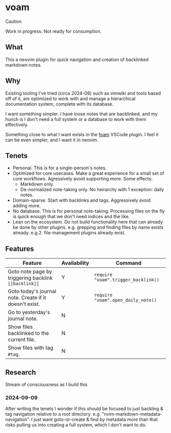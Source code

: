 # voam

> [!caution]
> Work in progress. Not ready for consumption.

## What

This a neovim plugin for quick navigation and creation of backlinked markdown notes.

## Why

Existing tooling I've tried (circa 2024-08) such as vimwiki and tools based off of it, are optimized to work with and manage a hierarchical documentation system, complete with its database.

I want something simpler. I have loose notes that are backlinked, and my hunch is I don't need a full system or a database to work with them effectively.

Something close to what I want exists in the [foam](https://marketplace.visualstudio.com/items?itemName=foam.foam-vscode) VSCode plugin. I feel it can be even simpler, and I want it in neovim.

## Tenets

- Personal. This is for a single-person's notes.
- Optimized for core usecases. Make a great experience for a small set of core workflows. Agressively avoid supporting more. Some effects:
  - Markdown only.
  - De-normalized note-taking only. No heirarchy with 1 exception: daily notes.
- Domain-sparse. Start with backlinks and tags. Aggressively avoid adding more.
- No database. This is for personal note-taking. Processing files on the fly is quick enough that we don't need indices and the like.
- Lean on the ecosystem. Do not build functionality here that can already be done by other plugins. e.g. grepping and finding files by name exists already. e.g.2. file-management plugins already exist.

## Features

| Feature                                                | Availability | Command                             |
| ------------------------------------------------------ | ------------ | ----------------------------------- |
| Goto note page by triggering backlink `[[backlink]]`   | Y            | `require "voam".trigger_backlink()` |
| Goto today's journal note. Create if it doesn't exist. | Y            | `require "voam".open_daily_note()`  |
| Go to yesterday's journal note.                        | N            |
| Show files backlinked to the current file.             | N            |
| Show files with tag `#tag`.                            | N            |

## Research

Stream of consciousness as I build this

### 2024-09-09

After writing the tenets I wonder if this should be focused to just backling & tag navigation relative to a root directory. e.g. "nvim-markdown-metadata-navigation". I just want goto-or-create & find by metadata more than that risks pulling us into creating a full system, which I don't want to do.
